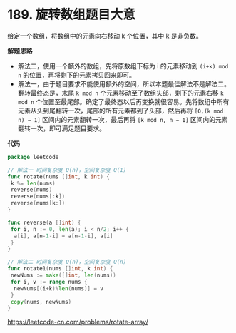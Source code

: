 # 189. 旋转数组**题目大意**  

给定一个数组，将数组中的元素向右移动 k 个位置，其中 k 是非负数。

**解题思路** 

- 解法二，使用一个额外的数组，先将原数组下标为 i 的元素移动到 `(i+k) mod n` 的位置，再将剩下的元素拷贝回来即可。
- 解法一，由于题目要求不能使用额外的空间，所以本题最佳解法不是解法二。翻转最终态是，末尾 `k mod n` 个元素移动至了数组头部，剩下的元素右移 `k mod n` 个位置至最尾部。确定了最终态以后再变换就很容易。先将数组中所有元素从头到尾翻转一次，尾部的所有元素都到了头部，然后再将 `[0,(k mod n) − 1]` 区间内的元素翻转一次，最后再将 `[k mod n, n − 1]` 区间内的元素翻转一次，即可满足题目要求。

**代码**  

```go
package leetcode

// 解法一 时间复杂度 O(n)，空间复杂度 O(1)
func rotate(nums []int, k int) {
 k %= len(nums)
 reverse(nums)
 reverse(nums[:k])
 reverse(nums[k:])
}

func reverse(a []int) {
 for i, n := 0, len(a); i < n/2; i++ {
  a[i], a[n-1-i] = a[n-1-i], a[i]
 }
}

// 解法二 时间复杂度 O(n)，空间复杂度 O(n)
func rotate1(nums []int, k int) {
 newNums := make([]int, len(nums))
 for i, v := range nums {
  newNums[(i+k)%len(nums)] = v
 }
 copy(nums, newNums)
}
```

https://leetcode-cn.com/problems/rotate-array/